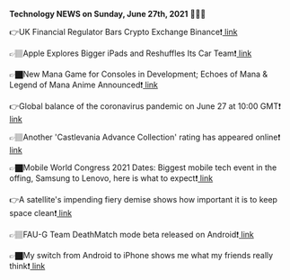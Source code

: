 <b>Technology NEWS on Sunday, June 27th, 2021</b> 📡📡📡 

👉UK Financial Regulator Bars Crypto Exchange Binance❗️<a href='https://techblock.club/?p=12777'> link</a>

👉🏽Apple Explores Bigger iPads and Reshuffles Its Car Team❗️<a href='https://techblock.club/?p=12779'> link</a>

👉🏿New Mana Game for Consoles in Development; Echoes of Mana & Legend of Mana Anime Announced❗️<a href='https://techblock.club/?p=12781'> link</a>

👉Global balance of the coronavirus pandemic on June 27 at 10:00 GMT❗️<a href='https://techblock.club/?p=12783'> link</a>

👉🏽Another 'Castlevania Advance Collection' rating has appeared online❗️<a href='https://techblock.club/?p=12785'> link</a>

👉🏿Mobile World Congress 2021 Dates: Biggest mobile tech event in the offing, Samsung to Lenovo, here is what to expect❗️<a href='https://techblock.club/?p=12787'> link</a>

👉A satellite's impending fiery demise shows how important it is to keep space clean❗️<a href='https://techblock.club/?p=12789'> link</a>

👉🏽FAU-G Team DeathMatch mode beta released on Android❗️<a href='https://techblock.club/?p=12791'> link</a>

👉🏿My switch from Android to iPhone shows me what my friends really think❗️<a href='https://techblock.club/?p=12793'> link</a>

